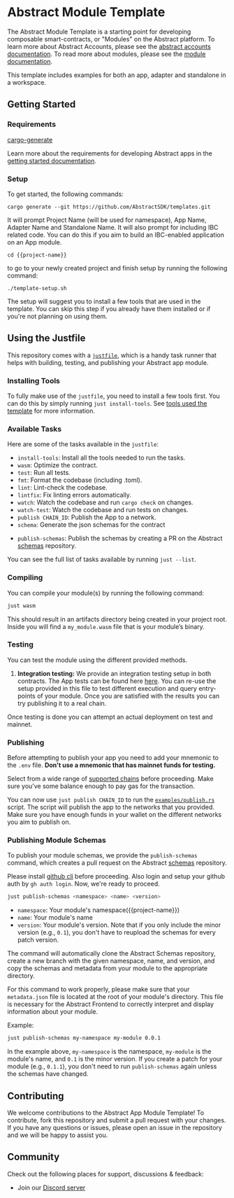 # Abstract Module Template

The Abstract Module Template is a starting point for developing composable smart-contracts, or "Modules" on the Abstract platform. To learn more about Abstract Accounts, please see the [abstract accounts documentation](https://docs.abstract.money/3_framework/3_architecture.html). To read more about modules, please see the [module documentation](https://docs.abstract.money/3_framework/6_module_types.html).

This template includes examples for both an app, adapter and standalone in a workspace.

## Getting Started

### Requirements

[cargo-generate](https://github.com/cargo-generate/cargo-generate)

Learn more about the requirements for developing Abstract apps in the [getting started documentation](https://docs.abstract.money/4_get_started/1_index.html).

### Setup

To get started, the following commands:

```shell
cargo generate --git https://github.com/AbstractSDK/templates.git
```

It will prompt Project Name (will be used for namespace), App Name, Adapter Name and Standalone Name.
It will also prompt for including IBC related code. You can do this if you aim to build an IBC-enabled application on an App module.

```shell
cd {{project-name}}
```

to go to your newly created project and finish setup by running the following command:

```shell
./template-setup.sh
```

The setup will suggest you to install a few tools that are used in the template. You can skip this step if you already have them installed or if you're not planning on using them.

## Using the Justfile

This repository comes with a [`justfile`](https://github.com/casey/just), which is a handy task runner that helps with building, testing, and publishing your Abstract app module.

### Installing Tools

To fully make use of the `justfile`, you need to install a few tools first. You can do this by simply running `just install-tools`. See [tools used the template](https://docs.abstract.money/3_get_started/2_installation.html?#tools-used-in-the-template) for more information.

### Available Tasks

Here are some of the tasks available in the `justfile`:

- `install-tools`: Install all the tools needed to run the tasks.
- `wasm`: Optimize the contract.
- `test`: Run all tests.
- `fmt`: Format the codebase (including .toml).
- `lint`: Lint-check the codebase.
- `lintfix`: Fix linting errors automatically.
- `watch`: Watch the codebase and run `cargo check` on changes.
- `watch-test`: Watch the codebase and run tests on changes.
- `publish CHAIN_ID`: Publish the App to a network.
- `schema`: Generate the json schemas for the contract
<!-- - `ts-codegen`: Generate the typescript app code for the contract -->
<!-- - `ts-publish`: Publish the typescript app code to npm -->
- `publish-schemas`: Publish the schemas by creating a PR on the Abstract [schemas](https://github.com/AbstractSDK/schemas) repository.

You can see the full list of tasks available by running `just --list`.

### Compiling

You can compile your module(s) by running the following command:

```sh
just wasm
```

This should result in an artifacts directory being created in your project root. Inside you will find a `my_module.wasm` file that is your module’s binary.

### Testing

You can test the module using the different provided methods.

1. **Integration testing:** We provide an integration testing setup in both contracts. The App tests can be found here [here](./contracts/app/tests/integration.rs). You can re-use the setup provided in this file to test different execution and query entry-points of your module. Once you are satisfied with the results you can try publishing it to a real chain.

Once testing is done you can attempt an actual deployment on test and mainnet.

### Publishing

Before attempting to publish your app you need to add your mnemonic to the `.env` file. **Don't use a mnemonic that has mainnet funds for testing.**

Select from a wide range of [supported chains](https://orchestrator.abstract.money/chains/index.html) before proceeding. Make sure you've some balance enough to pay gas for the transaction.

You can now use `just publish CHAIN_ID` to run the [`examples/publish.rs`](./examples/publish.rs) script. The script will publish the app to the networks that you provided. Make sure you have enough funds in your wallet on the different networks you aim to publish on.

### Publishing Module Schemas

To publish your module schemas, we provide the `publish-schemas` command, which creates a pull request on the Abstract [schemas](https://github.com/AbstractSDK/schemas) repository.

Please install [github cli](https://cli.github.com/) before proceeding. Also login and setup your github auth by `gh auth login`. Now, we're ready to proceed.

```bash
just publish-schemas <namespace> <name> <version>
```

- `namespace`: Your module's namespace({{project-name}})
- `name`: Your module's name
- `version`: Your module's version. Note that if you only include the minor version (e.g., `0.1`), you don't have to reupload the schemas for every patch version.

The command will automatically clone the Abstract Schemas repository, create a new branch with the given namespace, name, and version, and copy the schemas and metadata from your module to the appropriate directory.

For this command to work properly, please make sure that your `metadata.json` file is located at the root of your module's directory. This file is necessary for the Abstract Frontend to correctly interpret and display information about your module.

Example:

```bash
just publish-schemas my-namespace my-module 0.0.1
```

In the example above, `my-namespace` is the namespace, `my-module` is the module's name, and `0.1` is the minor version. If you create a patch for your module (e.g., `0.1.1`), you don't need to run `publish-schemas` again unless the schemas have changed.

## Contributing

We welcome contributions to the Abstract App Module Template! To contribute, fork this repository and submit a pull request with your changes. If you have any questions or issues, please open an issue in the repository and we will be happy to assist you.

## Community

Check out the following places for support, discussions & feedback:

- Join our [Discord server](https://discord.com/invite/uch3Tq3aym)
